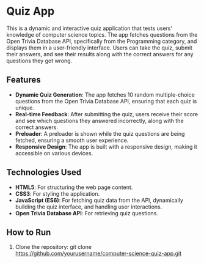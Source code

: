 # Quiz App

This is a dynamic and interactive quiz application that tests users' knowledge of computer science topics. The app fetches questions from the Open Trivia Database API, specifically from the Programming category, and displays them in a user-friendly interface. Users can take the quiz, submit their answers, and see their results along with the correct answers for any questions they got wrong.

## Features

- **Dynamic Quiz Generation**: The app fetches 10 random multiple-choice questions from the Open Trivia Database API, ensuring that each quiz is unique.
- **Real-time Feedback**: After submitting the quiz, users receive their score and see which questions they answered incorrectly, along with the correct answers.
- **Preloader**: A preloader is shown while the quiz questions are being fetched, ensuring a smooth user experience.
- **Responsive Design**: The app is built with a responsive design, making it accessible on various devices.

## Technologies Used

- **HTML5**: For structuring the web page content.
- **CSS3**: For styling the application.
- **JavaScript (ES6)**: For fetching quiz data from the API, dynamically building the quiz interface, and handling user interactions.
- **Open Trivia Database API**: For retrieving quiz questions.

## How to Run

1. Clone the repository:
   git clone https://github.com/yourusername/computer-science-quiz-app.git
